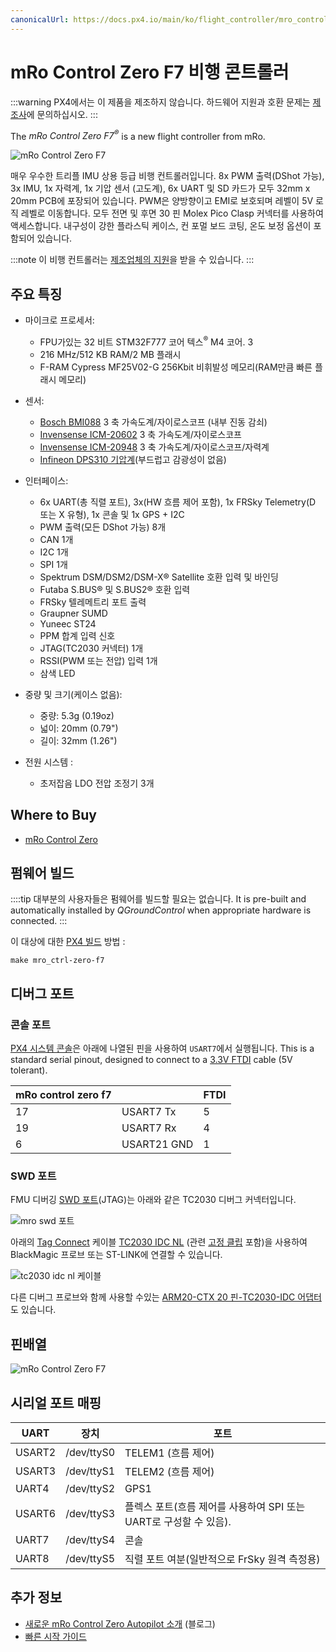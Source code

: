 ```yaml
---
canonicalUrl: https://docs.px4.io/main/ko/flight_controller/mro_control_zero_f7
---
```


# mRo Control Zero F7 비행 콘트롤러

:::warning PX4에서는 이 제품을 제조하지 않습니다. 하드웨어 지원과 호환 문제는 [제조사](https://store.mrobotics.io/)에 문의하십시오.
:::

The _mRo Control Zero F7<sup>&reg;</sup>_ is a new flight controller from mRo.

![mRo Control Zero F7](../../assets/flight_controller/mro_control_zero_f7/mro_control_zero_f7.jpg)

매우 우수한 트리플 IMU 상용 등급 비행 컨트롤러입니다. 8x PWM 출력(DShot 가능), 3x IMU, 1x 자력계, 1x 기압 센서 (고도계), 6x UART 및 SD 카드가 모두 32mm x 20mm PCB에 포장되어 있습니다. PWM은 양방향이고 EMI로 보호되며 레벨이 5V 로직 레벨로 이동합니다. 모두 전면 및 후면 30 핀 Molex Pico Clasp 커넥터를 사용하여 액세스합니다. 내구성이 강한 플라스틱 케이스, 컨 포멀 보드 코팅, 온도 보정 옵션이 포함되어 있습니다.

:::note
이 비행 컨트롤러는 [제조업체의 지원](../flight_controller/autopilot_manufacturer_supported.md)을 받을 수 있습니다.
:::

## 주요 특징

- 마이크로 프로세서:

  - FPU가있는 32 비트 STM32F777 코어 텍스<sup>&reg;</sup> M4 코어. 3
  - 216 MHz/512 KB RAM/2 MB 플래시
  - F-RAM Cypress MF25V02-G 256Kbit 비휘발성 메모리(RAM만큼 빠른 플래시 메모리)
- 센서:

  - [Bosch BMI088](https://www.bosch-sensortec.com/bst/products/all_products/bmi088_1) 3 축 가속도계/자이로스코프 (내부 진동 감쇠)
  - [Invensense ICM-20602](https://www.invensense.com/products/motion-tracking/6-axis/icm-20602/) 3 축 가속도계/자이로스코프
  - [Invensense ICM-20948](https://www.invensense.com/products/motion-tracking/9-axis/icm-20948/) 3 축 가속도계/자이로스코프/자력계
  - [Infineon DPS310 기압계](https://www.infineon.com/cms/en/product/sensor/pressure-sensors/pressure-sensors-for-iot/dps310/)(부드럽고 감광성이 없음)

- 인터페이스:

  - 6x UART(총 직렬 포트), 3x(HW 흐름 제어 포함), 1x FRSky Telemetry(D 또는 X 유형), 1x 콘솔 및 1x GPS + I2C
  - PWM 출력(모든 DShot 가능) 8개
  - CAN 1개
  - I2C 1개
  - SPI 1개
  - Spektrum DSM/DSM2/DSM-X® Satellite 호환 입력 및 바인딩
  - Futaba S.BUS® 및 S.BUS2® 호환 입력
  - FRSky 텔레메트리 포트 출력
  - Graupner SUMD
  - Yuneec ST24
  - PPM 합계 입력 신호
  - JTAG(TC2030 커넥터) 1개
  - RSSI(PWM 또는 전압) 입력 1개
  - 삼색 LED

- 중량 및 크기(케이스 없음):

  - 중량: 5.3g (0.19oz)
  - 넓이: 20mm (0.79")
  - 길이: 32mm (1.26")

- 전원 시스템 :
  - 초저잡음 LDO 전압 조정기 3개

## Where to Buy

- [mRo Control Zero](https://store.mrobotics.io/mRo-Control-Zero-F7-p/mro-ctrl-zero-f7.htm)

## 펌웨어 빌드

::::tip 대부분의 사용자들은 펌웨어를 빌드할 필요는 없습니다. It is pre-built and automatically installed by _QGroundControl_ when appropriate hardware is connected.
:::

이 대상에 대한 [PX4 빌드](../dev_setup/building_px4.md) 방법 :

```
make mro_ctrl-zero-f7
```

## 디버그 포트

### 콘솔 포트

[PX4 시스템 콘솔](../debug/system_console.md)은 아래에 나열된 핀을 사용하여 `USART7`에서 실행됩니다. This is a standard serial pinout, designed to connect to a [3.3V FTDI](https://www.digikey.com/en/products/detail/TTL-232R-3V3/768-1015-ND/1836393) cable (5V tolerant).

| mRo control zero f7 |             | FTDI                    |
| ------------------- | ----------- | ----------------------- |
| 17                  | USART7 Tx   | 5    | FTDI RX (yellow) |
| 19                  | USART7 Rx   | 4    | FTDI TX (orange) |
| 6                   | USART21 GND | 1    | FTDI GND (black) |

### SWD 포트

FMU 디버깅 [SWD 포트](../debug/swd_debug.md)(JTAG)는 아래와 같은 TC2030 디버그 커넥터입니다.

![mro swd 포트](../../assets/flight_controller/mro_control_zero_f7/mro_control_zero_f7_swd.jpg)

아래의 [Tag Connect](https://www.tag-connect.com/) 케이블 [TC2030 IDC NL](https://www.tag-connect.com/product/tc2030-idc-nl) (관련 [고정 클립](https://www.tag-connect.com/product/tc2030-clip-retaining-clip-board-for-tc2030-nl-cables) 포함)을 사용하여 BlackMagic 프로브 또는 ST-LINK에 연결할 수 있습니다.

![tc2030 idc nl 케이블](../../assets/flight_controller/mro_control_zero_f7/tc2030_idc_nl.jpg)

다른 디버그 프로브와 함께 사용할 수있는 [ARM20-CTX 20 핀-TC2030-IDC 어댑터](https://www.tag-connect.com/product/arm20-ctx-20-pin-to-tc2030-idc-adapter-for-cortex)도 있습니다.

## 핀배열

![mRo Control Zero F7](../../assets/flight_controller/mro_control_zero_f7/mro_control_pinouts.jpg)

## 시리얼 포트 매핑

| UART   | 장치         | 포트                                         |
| ------ | ---------- | ------------------------------------------ |
| USART2 | /dev/ttyS0 | TELEM1 (흐름 제어)                             |
| USART3 | /dev/ttyS1 | TELEM2 (흐름 제어)                             |
| UART4  | /dev/ttyS2 | GPS1                                       |
| USART6 | /dev/ttyS3 | 플렉스 포트(흐름 제어를 사용하여 SPI 또는 UART로 구성할 수 있음). |
| UART7  | /dev/ttyS4 | 콘솔                                         |
| UART8  | /dev/ttyS5 | 직렬 포트 여분(일반적으로 FrSky 원격 측정용)               |

<!-- Note: Got ports using https://github.com/PX4/PX4-user_guide/pull/672#issuecomment-598198434 -->
<!-- https://github.com/PX4/PX4-Autopilot/blob/release/1.14/boards/mro/ctrl-zero-f7/nuttx-config/nsh/defconfig#L202-L207 -->

## 추가 정보

- [새로운 mRo Control Zero Autopilot 소개](https://mrobotics.io/introducing-the-new-mro-control-zero-autopilot/) (블로그)
- [빠른 시작 가이드](https://mrobotics.io/mrocontrolzero/)
